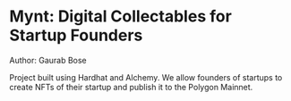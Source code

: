 # Mynt: Digital Collectables for Startup Founders 

Author: Gaurab Bose

Project built using Hardhat and Alchemy. We allow founders of startups to create NFTs of their startup and publish it to the Polygon Mainnet. 

